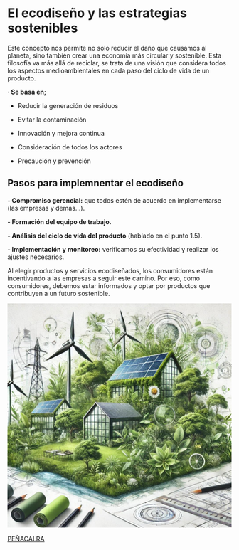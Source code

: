 # El ecodiseño y las estrategias sostenibles

Este concepto nos permite no solo reducir el daño que causamos al planeta, sino también crear una economía más circular y sostenible. Esta filosofía va más allá de reciclar, se trata de una visión que considera todos los aspectos medioambientales en cada paso del ciclo de vida de un producto.

**· Se basa en;**

- Reducir la generación de residuos 

- Evitar la contaminación

- Innovación y mejora continua

- Consideración de todos los actores 

- Precaución y prevención

## Pasos para implemnentar el ecodiseño

**- Compromiso gerencial:** que todos estén de acuerdo en implementarse (las empresas y demas...).

**- Formación del equipo de trabajo.**

**- Análisis del ciclo de vida del producto** (hablado en el punto 1.5).

**- Implementación y monitoreo:** verificamos su efectividad y realizar los ajustes necesarios.

Al elegir productos y servicios ecodiseñados, los consumidores están incentivando a las empresas a seguir este camino. Por eso, como consumidores, debemos estar informados y optar por productos que contribuyen a un futuro sostenible. 

![ikerlol](img/ecosistema.jpg)

[PEÑACALRA](https://penaclara.es/el-ecodiseno-una-estrategia-para-una-produccion-sostenible/)

